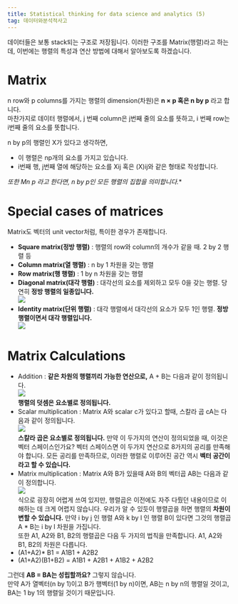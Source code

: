 ```yaml
---
title: Statistical thinking for data science and analytics (5)
tag: 데이터와분석적사고
---
```


데이터들은 보통 stack되는 구조로 저장됩니다. 이러한 구조를 Matrix(행렬)라고 하는데, 이번에는 행렬의 특성과 연산 방법에 대해서 알아보도록 하겠습니다.

# Matrix
n row와 p columns를 가지는 행렬의 dimension(차원)은 **n × p 혹은 n by p** 라고 합니다.    
마찬가지로 데이터 행렬에서, j 번째 column은  j번째 줄의 요소를 뜻하고, i 번째 row는 i번째 줄의 요소를 뜻합니다.

n by p의 행렬인 X가 있다고 생각하면,
* 이 행렬은 np개의 요소를 가지고 있습니다.
* i번째 행, j번째 열에 해당하는 요소를 Xij 혹은 (X)ij와 같은 형태로 작성합니다.

**또한 Μn* p 라고 한다면, n by p인 모든 행렬의 집합을 의미합니다.**

# Special cases of matrices
Matrix도 벡터의 unit vector처럼, 특이한 경우가 존재합니다.
* **Square matrix(정방 행렬)** : 행렬의 row와 column의 개수가 같을 때. 2 by 2 행렬 등
*  **Column matrix(열 행렬)** : n by 1 차원을 갖는 행렬
*  **Row matrix(행 행렬)** : 1 by n 차원을 갖는 행렬
* **Diagonal matrix(대각 행렬)** : 대각선의 요소를 제외하고 모두 0을 갖는 행렬. 당연히 **정방 행렬의 일종입니다.**    
![](https://i.ibb.co/pXhFBsH/dg.jpg)
* **Identity matrix(단위 행렬)** : 대각 행렬에서 대각선의 요소가 모두 1인 행렬. **정방 행렬이면서 대각 행렬입니다.**    
![](https://i.ibb.co/cbTYfjm/id.jpg)

# Matrix Calculations
* Addition : **같은 차원의 행렬끼리 가능한 연산으로,** A + B는 다음과 같이 정의됩니다.    
![](https://i.ibb.co/x35nKkR/a-b.jpg)    
**행렬의 덧셈은 요소별로 정의됩니다.**
* Scalar multiplication : Matrix A와 scalar c가 있다고 할때, 스칼라 곱 cA는 다음과 같이 정의됩니다.    
![](https://i.ibb.co/bbZHV4R/scm.jpg)    
**스칼라 곱은 요소별로 정의됩니다.** 만약 이 두가지의 연산이 정의되었을 때, 이것은 벡터 스페이스인가요? 벡터 스페이스면 이 두가지 연산으로 8가지의 공리를 만족해야 합니다.  모든 공리를 만족하므로, 이러한 행렬로 이루어진 공간 역시 **벡터 공간이라고 할 수 있습니다.**
* Matrix multiplication : Matrix A와 B가 있을때 A와 B의 벡터곱 AB는 다음과 같이 정의합니다.    
![](https://i.ibb.co/TLzgDWT/mm.jpg)     
식으로 굉장히 어렵게 쓰여 있지만, 행렬곱은 이전에도 자주 다뤘던 내용이므로 이해하는 데 크게 어렵지 않습니다. 우리가 알 수 있듯이 행렬곱을 하면 행렬의 **차원이 변할 수 있습니다.** 만약 i by j 인 행렬 A와 k by l 인 행렬 B이 있다면 그것의 행렬곱 A * B는 i by l 차원을 가집니다.     
또한 A1, A2와 B1, B2의 행렬곱은 다음 두 가지의 법칙을 만족합니다. A1, A2와 B1, B2의 차원은 다릅니다.   
* (A1+A2)* B1 = A1B1 + A2B2
* (A1+A2)(B1+B2) = A1B1 + A2B1 + A1B2 + A2B2

그런데 **AB = BA는 성립할까요?** 그렇지 않습니다.   
만약 A가 열벡터(n by 1)이고 B가 행벡터(1 by n)이면, AB는 n by n의 행렬일 것이고, BA는 1 by 1의 행렬일 것이기 때문입니다.
